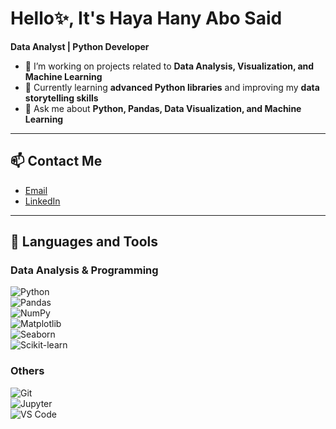 # Hello✨, It's Haya Hany Abo Said

**Data Analyst | Python Developer**

- 🔭 I’m working on projects related to **Data Analysis, Visualization, and Machine Learning**  
- 🌱 Currently learning **advanced Python libraries** and improving my **data storytelling skills**  
- 💬 Ask me about **Python, Pandas, Data Visualization, and Machine Learning** 

---

## 📫 Contact Me  
- [Email](mailto:h20ya05@gmail.com)  
- [LinkedIn](https://www.linkedin.com/in/ha2005ya/)

---

## 🔧 Languages and Tools  

### Data Analysis & Programming  
![Python](https://img.shields.io/badge/Python-3776AB?logo=python&logoColor=white)  
![Pandas](https://img.shields.io/badge/Pandas-150458?logo=pandas&logoColor=white)  
![NumPy](https://img.shields.io/badge/NumPy-013243?logo=numpy&logoColor=white)  
![Matplotlib](https://img.shields.io/badge/Matplotlib-11557c?logo=plotly&logoColor=white)  
![Seaborn](https://img.shields.io/badge/Seaborn-3776AB?logoColor=white)  
![Scikit-learn](https://img.shields.io/badge/Scikit--learn-F7931E?logo=scikit-learn&logoColor=white)  

### Others  
![Git](https://img.shields.io/badge/Git-F05032?logo=git&logoColor=white)  
![Jupyter](https://img.shields.io/badge/Jupyter-F37626?logo=jupyter&logoColor=white)  
![VS Code](https://img.shields.io/badge/VS%20Code-0078d7?logo=visual-studio-code&logoColor=white)  
